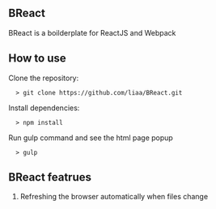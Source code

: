 ## BReact
BReact is a boilderplate for ReactJS and Webpack

## How to use

Clone the repository:

      > git clone https://github.com/liaa/BReact.git

Install dependencies:

      > npm install

Run gulp command and see the html page popup

      > gulp


## BReact featrues

1. Refreshing the browser automatically when files change


